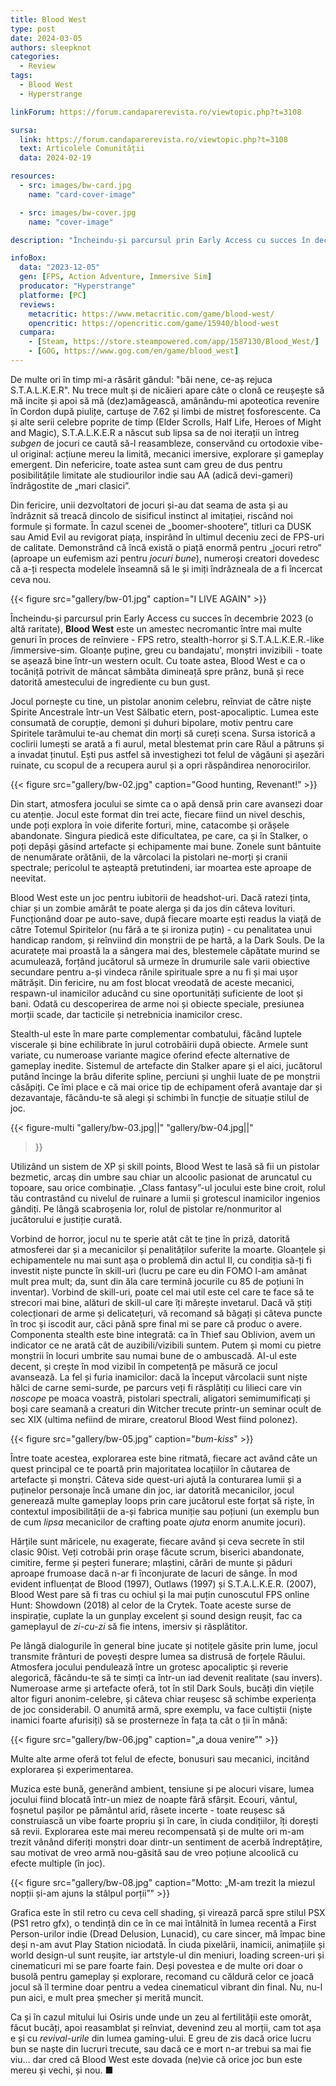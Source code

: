```yaml
---
title: Blood West
type: post
date: 2024-03-05
authors: sleepknot
categories:
  - Review
tags:
  - Blood West
  - Hyperstrange

linkForum: https://forum.candaparerevista.ro/viewtopic.php?t=3108

sursa:
  link: https://forum.candaparerevista.ro/viewtopic.php?t=3108
  text: Articolele Comunității
  data: 2024-02-19

resources:
  - src: images/bw-card.jpg
    name: "card-cover-image"

  - src: images/bw-cover.jpg
    name: "cover-image"

description: "Încheindu-și parcursul prin Early Access cu succes în decembrie 2023 (o altă raritate), **Blood West** este un amestec necromantic între mai multe genuri în proces de reînviere - FPS retro, stealth-horror și S.T.A.L.K.E.R.-like /immersive-sim. Gloanțe puține, greu cu bandajatu', monștri invizibili - toate se așează bine într-un western ocult."

infoBox:
  data: "2023-12-05"
  gen: [FPS, Action Adventure, Immersive Sim]
  producator: "Hyperstrange"
  platforme: [PC]
  reviews:
    metacritic: https://www.metacritic.com/game/blood-west/
    opencritic: https://opencritic.com/game/15940/blood-west
  cumpara:
    - [Steam, https://store.steampowered.com/app/1587130/Blood_West/]
    - [GOG, https://www.gog.com/en/game/blood_west]
---
```


De multe ori în timp mi-a răsărit gândul: "băi nene, ce-aș rejuca S.T.A.L.K.E.R". Nu trece mult și de nicăieri apare câte o clonă ce reușește să mă incite și apoi să mă (dez)amăgească, amânându-mi apoteotica revenire în Cordon după piulițe, cartușe de 7.62 și limbi de mistreț fosforescente. Ca și alte serii celebre poprite de timp (Elder Scrolls, Half Life, Heroes of Might and Magic), S.T.A.L.K.E.R a născut sub lipsa sa de noi iterații un întreg *subgen* de jocuri ce caută să-l reasambleze, conservând cu ortodoxie vibe-ul original: acțiune mereu la limită, mecanici imersive, explorare și gameplay emergent. Din nefericire, toate astea sunt cam greu de dus pentru posibilitățile limitate ale studiourilor indie sau AA (adică devi-gameri) îndrăgostite de „mari clasici”.

Din fericire, unii dezvoltatori de jocuri și-au dat seama de asta și au îndrăznit să treacă dincolo de sisificul instinct al imitației, riscând noi formule și formate. În cazul scenei de „boomer-shootere”, titluri ca DUSK sau Amid Evil au revigorat piața, inspirând în ultimul deceniu zeci de FPS-uri de calitate. Demonstrând că încă există o piață enormă pentru „jocuri retro” (aproape un eufemism azi pentru *jocuri bune*), numeroși creatori dovedesc că a-ți respecta modelele înseamnă să le și imiți îndrăzneala de a fi încercat ceva nou.

{{< figure  src="gallery/bw-01.jpg" caption="I LIVE AGAIN" >}}

Încheindu-și parcursul prin Early Access cu succes în decembrie 2023 (o altă raritate), **Blood West** este un amestec necromantic între mai multe genuri în proces de reînviere - FPS retro, stealth-horror și S.T.A.L.K.E.R.-like /immersive-sim. Gloanțe puține, greu cu bandajatu', monștri invizibili - toate se așează bine într-un western ocult. Cu toate astea, Blood West e ca o tocăniță potrivit de mâncat sâmbăta dimineață spre prânz, bună și rece datorită amestecului de ingrediente cu bun gust.

Jocul pornește cu tine, un pistolar anonim celebru, reînviat de către niște Spirite Ancestrale într-un Vest Sălbatic etern, post-apocaliptic. Lumea este consumată de corupție, demoni și duhuri bipolare, motiv pentru care Spiritele tarâmului te-au chemat din morți să cureți scena. Sursa istorică a coclirii lumești se arată a fi aurul, metal blestemat prin care Răul a pătruns și a invadat ținutul. Ești pus astfel să investighezi tot felul de văgăuni și așezări ruinate, cu scopul de a recupera aurul și a opri răspândirea nenorocirilor.

{{< figure  src="gallery/bw-02.jpg" caption="Good hunting, Revenant!" >}}

Din start, atmosfera jocului se simte ca o apă densă prin care avansezi doar cu atenție. Jocul este format din trei acte, fiecare fiind un nivel deschis, unde poți explora în voie diferite forturi, mine, catacombe și orășele abandonate. Singura piedică este dificultatea, pe care, ca și în Stalker, o poți depăși găsind artefacte și echipamente mai bune. Zonele sunt bântuite de nenumărate orătănii, de la vârcolaci la pistolari ne-morți și cranii spectrale; pericolul te așteaptă pretutindeni, iar moartea este aproape de neevitat. 

Blood West este un joc pentru iubitorii de headshot-uri. Dacă ratezi ținta, chiar și un zombie amărât te poate alerga și da jos din câteva lovituri. Funcționând doar pe auto-save, după fiecare moarte ești readus la viață de către Totemul Spiritelor (nu fără a te și ironiza puțin) - cu penalitatea unui handicap random, și reînviind din monștrii de pe hartă, a la Dark Souls. De la acuratețe mai proastă la a sângera mai des, blestemele căpătate murind se acumulează, forțând jucătorul să urmeze în drumurile sale varii obiective secundare pentru a-și vindeca rănile spirituale spre a nu fi și mai ușor mătrășit. Din fericire, nu am fost blocat vreodată de aceste mecanici, respawn-ul inamicilor aducând cu sine oportunități suficiente de loot și bani. Odată cu descoperirea de arme noi și obiecte speciale, presiunea morții scade, dar tacticile și netrebnicia inamicilor cresc.

Stealth-ul este în mare parte complementar combatului, făcând luptele viscerale și bine echilibrate în jurul cotrobăirii după obiecte. Armele sunt variate, cu numeroase variante magice oferind efecte alternative de gameplay inedite. Sistemul de artefacte din Stalker apare și el aici, jucătorul putând încinge la brâu diferite spline, perciuni și unghii luate de pe monștrii căsăpiți. Ce îmi place e că mai orice tip de echipament oferă avantaje dar și dezavantaje, făcându-te să alegi și schimbi în funcție de situație stilul de joc. 

{{< figure-multi
    "gallery/bw-03.jpg||"
    "gallery/bw-04.jpg||"
>}}

Utilizând un sistem de XP și skill points, Blood West te lasă să fii un pistolar bezmetic, arcaș din umbre sau chiar un alcoolic pasionat de aruncatul cu topoare, sau orice combinație. „Class fantasy”-ul jocului este bine croit, rolul tău contrastând cu nivelul de ruinare a lumii și grotescul inamicilor ingenios gândiți. Pe lângă scabroșenia lor, rolul de pistolar re/nonmuritor al jucătorului e justiție curată.

Vorbind de horror, jocul nu te sperie atât cât te ține în priză, datorită atmosferei dar și a mecanicilor și penalităților suferite la moarte. Gloanțele și echipamentele nu mai sunt așa o problemă din actul II, cu condiția să-ți fi investit niște puncte în skill-uri (lucru pe care eu din FOMO l-am amânat mult prea mult; da, sunt din ăla care termină jocurile cu 85 de poțiuni în inventar). Vorbind de skill-uri, poate cel mai util este cel care te face să te strecori mai bine, alături de skill-ul care îți mărește invetarul. Dacă vă știți colecționari de arme și delicatețuri, vă recomand să băgați și câteva puncte în troc și iscodit aur, căci până spre final mi se pare că produc o avere. Componenta stealth este bine integrată: ca în Thief sau Oblivion, avem un indicator ce ne arată cât de auzibili/vizibili suntem. Putem și momi cu pietre monștrii în locuri umbrite sau numai bune de o ambuscadă. AI-ul este decent, și crește în mod vizibil în competență pe măsură ce jocul avansează. La fel și furia inamicilor: dacă la început vârcolacii sunt niște hălci de carne semi-surde, pe parcurs veți fi răsplătiți cu lilieci care vin *noscope* pe moaca voastră, pistolari spectrali, aligatori semimumificați și boși care seamană a creaturi din Witcher trecute printr-un seminar ocult de sec XIX (ultima nefiind de mirare, creatorul Blood West fiind polonez).

{{< figure  src="gallery/bw-05.jpg" caption="*bum-kiss*" >}}

Între toate acestea, explorarea este bine ritmată, fiecare act având câte un quest principal ce te poartă prin majoritatea locațiilor în căutarea de artefacte și monștri. Câteva side quest-uri ajută la conturarea lumii și a puținelor personaje încă umane din joc, iar datorită mecanicilor, jocul generează multe gameplay loops prin care jucătorul este forțat să riște, în contextul imposibilității de a-și fabrica muniție sau poțiuni (un exemplu bun de cum *lipsa* mecanicilor de crafting poate *ajuta* enorm anumite jocuri). 

Hărțile sunt măricele, nu exagerate, fiecare având și ceva secrete în stil clasic 90ist. Veți cotrobăi prin orașe făcute scrum, biserici abandonate, cimitire, ferme și peșteri funerare; mlaștini, cărări de munte și păduri aproape frumoase dacă n-ar fi înconjurate de lacuri de sânge. În mod evident influențat de Blood (1997), Outlaws (1997) și S.T.A.L.K.E.R. (2007), Blood West pare să fi tras cu ochiul și la mai puțin cunoscutul FPS online Hunt: Showdown (2018) al celor de la Crytek. Toate aceste surse de inspirație, cuplate la un gunplay excelent și sound design reușit, fac ca gameplayul de *zi-cu-zi* să fie intens, imersiv și răsplătitor.

Pe lângă dialogurile în general bine jucate și notițele găsite prin lume, jocul transmite frânturi de povești despre lumea sa distrusă de forțele Răului. Atmosfera jocului pendulează între un grotesc apocaliptic și reverie alegorică, făcându-te să te simți ca într-un iad devenit realitate (sau invers). Numeroase arme și artefacte oferă, tot în stil Dark Souls, bucăți din viețile altor figuri anonim-celebre, și câteva chiar reușesc să schimbe experiența de joc considerabil. O anumită armă, spre exemplu, va face cultiștii (niște inamici foarte afurisiți) să se prosterneze în fața ta cât o ții în mână:

{{< figure  src="gallery/bw-06.jpg" caption="„a doua venire”" >}}

Multe alte arme oferă tot felul de efecte, bonusuri sau mecanici, incitând explorarea și experimentarea.

Muzica este bună, generând ambient, tensiune și pe alocuri visare, lumea jocului fiind blocată într-un miez de noapte fără sfârșit. Ecouri, vântul, foșnetul pașilor pe pământul arid, râsete incerte - toate reușesc să construiască un vibe foarte propriu și în care, în ciuda condițiilor, îți dorești să revii. Explorarea este mai mereu recompensată și de multe ori m-am trezit vânând diferiți monștri doar dintr-un sentiment de acerbă îndreptățire, sau motivat de vreo armă nou-găsită sau de vreo poțiune alcoolică cu efecte multiple (în joc).

{{< figure  src="gallery/bw-08.jpg" caption="Motto: „M-am trezit la miezul nopții și-am ajuns la stâlpul porții”" >}}

Grafica este în stil retro cu ceva cell shading, și virează parcă spre stilul PSX (PS1 retro gfx), o tendință din ce în ce mai întâlnită în lumea recentă a First Person-urilor indie (Dread Delusion, Lunacid), cu care sincer, mă împac bine deși n-am avut Play Station niciodată. În ciuda pixelării, inamicii, animațiile și world design-ul sunt reușite, iar artstyle-ul din meniuri, loading screen-uri și cinematicuri mi se pare foarte fain. Deși povestea e de multe ori doar o busolă pentru gameplay și explorare, recomand cu căldură celor ce joacă jocul să îl termine doar pentru a vedea cinematicul vibrant din final. Nu, nu-l pun aici, e mult prea șmecher și merită muncit.

Ca și în cazul mitului lui Osiris unde unde un zeu al fertilității este omorât, făcut bucăți, apoi reasamblat și reînviat, devenind zeu al morții, cam tot așa e și cu *revival-urile* din lumea gaming-ului. E greu de zis dacă orice lucru bun se naște din lucruri trecute, sau dacă ce e mort n-ar trebui sa mai fie viu... dar cred că Blood West este dovada (ne)vie că orice joc bun este mereu și vechi, și nou. ■